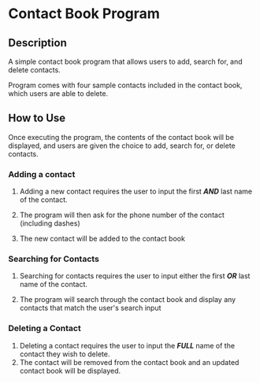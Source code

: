 # Contact Book Program


## Description
A simple contact book program that allows users to add, search for, and delete contacts.

Program comes with four sample contacts included in the contact book, which users are able to delete.


## How to Use
Once executing the program, the contents of the contact book will be displayed, and users are given the choice to add, search for, or delete contacts.


### Adding a contact
1. Adding a new contact requires the user to input the first ***AND*** last name of the contact.

2. The program will then ask for the phone number of the contact (including dashes)

3. The new contact will be added to the contact book


### Searching for Contacts
1. Searching for contacts requires the user to input either the first ***OR*** last name of the contact.

2. The program will search through the contact book and display any contacts that match the user's search input


### Deleting a Contact
1. Deleting a contact requires the user to input the ***FULL*** name of the contact they wish to delete.
2. The contact will be removed from the contact book and an updated contact book will be displayed.